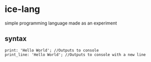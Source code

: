 # ice-lang
simple programming language made as an experiment

## syntax
	
	print: 'Hello World'; //Outputs to console
	print_line: 'Hello World'; //Outputs to console with a new line
